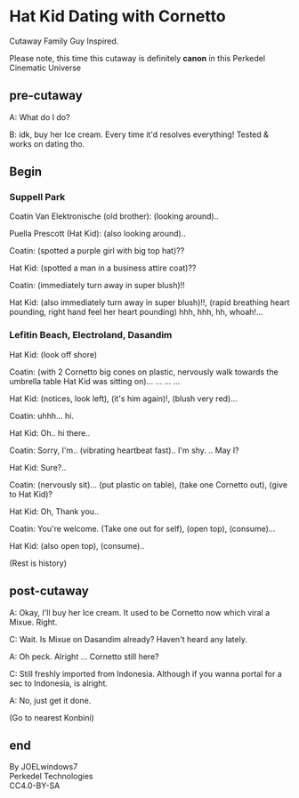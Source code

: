# Hat Kid Dating with Cornetto

Cutaway Family Guy Inspired.

Please note, this time this cutaway is definitely **canon** in this Perkedel Cinematic Universe

## pre-cutaway

A: What do I do?

B: idk, buy her Ice cream. Every time it'd resolves everything! Tested & works on dating tho.

## Begin

### Suppell Park

Coatin Van Elektronische (old brother): (looking around)..

Puella Prescott (Hat Kid): (also looking around)..

Coatin: (spotted a purple girl with big top hat)??

Hat Kid: (spotted a man in a business attire coat)??

Coatin: (immediately turn away in super blush)!!

Hat Kid: (also immediately turn away in super blush)!!, (rapid breathing heart pounding, right hand feel her heart pounding) hhh, hhh, hh, whoah!...

### Lefitin Beach, Electroland, Dasandim

Hat Kid: (look off shore)

Coatin: (with 2 Cornetto big cones on plastic, nervously walk towards the umbrella table Hat Kid was sitting on)... ... ... ...

Hat Kid: (notices, look left), (it's him again)!, (blush very red)...

Coatin: uhhh... hi.

Hat Kid: Oh.. hi there..

Coatin: Sorry, I'm.. (vibrating heartbeat fast).. I'm shy.  .. May I?

Hat Kid: Sure?..

Coatin: (nervously sit)... (put plastic on table), (take one Cornetto out), (give to Hat Kid)?

Hat Kid: Oh, Thank you..

Coatin: You're welcome. (Take one out for self), (open top), (consume)...

Hat Kid: (also open top), (consume)..

(Rest is history)

## post-cutaway

A: Okay, I'll buy her Ice cream. It used to be Cornetto now which viral a Mixue. Right.

C: Wait. Is Mixue on Dasandim already? Haven't heard any lately.

A: Oh peck. Alright ... Cornetto still here?

C: Still freshly imported from Indonesia. Although if you wanna portal for a sec to Indonesia, is alright.

A: No, just get it done.

(Go to nearest Konbini)

## end

By JOELwindows7  
Perkedel Technologies  
CC4.0-BY-SA